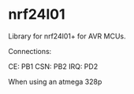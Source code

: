 # nrf24l01

Library for nrf24l01+ for AVR MCUs.

Connections:

CE: PB1
CSN: PB2
IRQ: PD2

When using an atmega 328p
